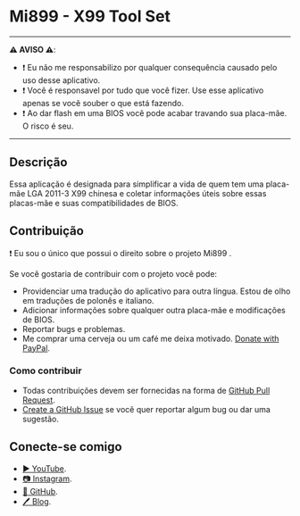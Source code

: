﻿# Mi899 - X99 Tool Set

------------

**⚠️ AVISO ⚠️**:

- ❗ Eu não me responsabilizo por qualquer consequência causado pelo uso desse aplicativo.
- ❗ Você é responsavel por tudo que você fizer. Use esse aplicativo apenas se você souber o que está fazendo.
- ❗ Ao dar flash em uma BIOS você pode acabar travando sua placa-mãe. O risco é seu.

------------

## Descrição

Essa aplicação é designada para simplificar a vida de quem tem uma placa-mãe LGA 2011-3 X99 chinesa e coletar informações úteis sobre essas placas-mãe e suas compatibilidades de BIOS.

## Contribuição

❗ Eu sou o único que possui o direito sobre o projeto Mi899 .

Se você gostaria de contribuir com o projeto você pode:

- Providenciar uma tradução do aplicativo para outra língua. Estou de olho em traduções de polonês e italiano.
- Adicionar informações sobre qualquer outra placa-mãe e modificações de BIOS.
- Reportar bugs e problemas.
- Me comprar uma cerveja ou um café me deixa motivado. [Donate with PayPal](https://www.paypal.com/cgi-bin/webscr?cmd=_s-xclick&hosted_button_id=LXN9NNXVF34M8&source=url).

### Como contribuir

- Todas contribuições devem ser fornecidas na forma de [GitHub Pull Request](https://yangsu.github.io/pull-request-tutorial/#:~:text=What%20is%20a%20Pull%20Request,follow%2Dup%20commits%20if%20necessary.).
- [Create a GitHub Issue](https://github.com/miyconst/Mi899) se você quer reportar algum bug ou dar uma sugestão.

## Conecte-se comigo

- [▶️ YouTube](https://www.youtube.com/c/Miyconst).
- [📷 Instagram](https://www.instagram.com/mi8.se/).
- [📜 GitHub](https://github.com/miyconst).
- [🖊️ Blog](https://www.miyconst.com/).
